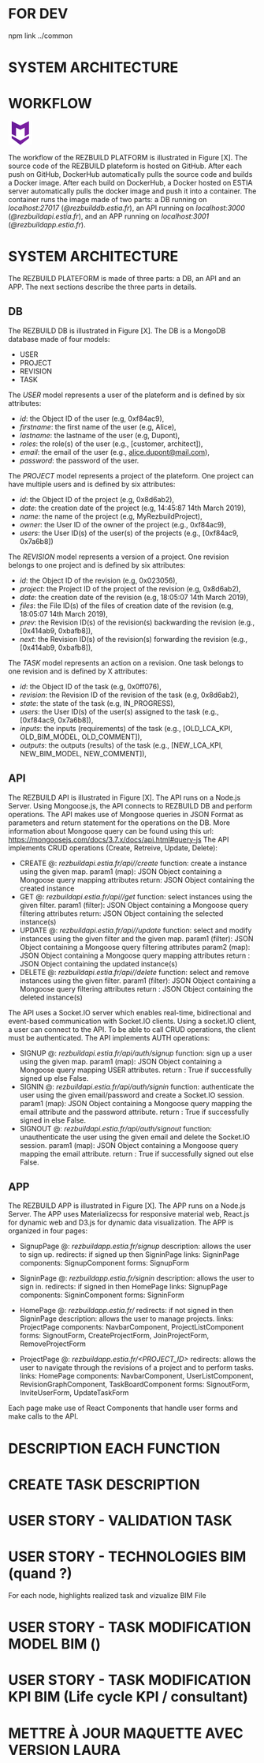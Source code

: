 
# FOR DEV

npm link ../common

# SYSTEM ARCHITECTURE

# WORKFLOW
![alt text](https://github.com/adam-p/markdown-here/raw/master/src/common/images/icon48.png "Logo Title Text 1")

The workflow of the REZBUILD PLATFORM is illustrated in Figure [X].
The source code of the REZBUILD plateform is hosted on GitHub.
After each push on GitHub, DockerHub automatically pulls the source code and builds a Docker image.
After each build on DockerHub, a Docker hosted on ESTIA server automatically pulls the docker image and push it into a container.
The container runs the image made of two parts:
a DB running on *localhost:27017* (*@rezbuilddb.estia.fr*),
an API running on *localhost:3000* (*@rezbuildapi.estia.fr*), 
and an APP running on *localhost:3001* (*@rezbuildapp.estia.fr*).

# SYSTEM ARCHITECTURE

The REZBUILD PLATEFORM is made of three parts: a DB, an API and an APP.
The next sections describe the three parts in details.

## DB
The REZBUILD DB is illustrated in Figure [X].
The DB is a MongoDB database made of four models: 
- USER
- PROJECT
- REVISION
- TASK

The *USER* model represents a user of the plateform and 
is defined by six attributes: 
- *id*: the Object ID of the user (e.g, 0xf84ac9), 
- *firstname*: the first name of the user (e.g, Alice), 
- *lastname*: the lastname of the user (e.g, Dupont),
- *roles*: the role(s) of the user (e.g., [customer, architect]),
- *email*: the email of the user (e.g., alice.dupont@mail.com),
- *password*: the password of the user.

The *PROJECT* model represents a project of the plateform.
One project can have multiple users and is defined by six attributes: 
- *id*: the Object ID of the project (e.g, 0x8d6ab2), 
- *date*: the creation date of the project (e.g,  14:45:87 14th March 2019), 
- *name*: the name of the project (e.g, MyRezbuildProject),
- *owner*: the User ID of the owner of the project (e.g., 0xf84ac9),
- *users*: the User ID(s) of the user(s) of the projects (e.g., [0xf84ac9, 0x7a6b8])


The *REVISION* model represents a version of a project.
One revision belongs to one project and is defined by six attributes: 
- *id*: the Object ID of the revision (e.g, 0x023056), 
- *project*: the Project ID of the project of the revision (e.g, 0x8d6ab2),
- *date*: the creation date of the revision (e.g,  18:05:07 14th March 2019), 
- *files*: the File ID(s) of the files of creation date of the revision (e.g,  18:05:07 14th March 2019), 
- *prev*: the Revision ID(s) of the revision(s) backwarding the revision (e.g., [0x414ab9, 0xbafb8]),
- *next*: the Revision ID(s) of the revision(s) forwarding the revision (e.g., [0x414ab9, 0xbafb8]),

The *TASK* model represents an action on a revision. 
One task belongs to one revision and is defined by X attributes: 

- *id*: the Object ID of the task (e.g, 0x0ff076), 
- *revision*: the Revision ID of the revision of the task (e.g, 0x8d6ab2),
- *state*: the state of the task (e.g, IN_PROGRESS),
- *users*: the User ID(s) of the user(s) assigned to the task (e.g., [0xf84ac9, 0x7a6b8]),
- *inputs*: the inputs (requirements) of the task (e.g., [OLD_LCA_KPI, OLD_BIM_MODEL, OLD_COMMENT]),
- *outputs*: the outputs (results) of the task (e.g., [NEW_LCA_KPI, NEW_BIM_MODEL, NEW_COMMENT]),


## API

The REZBUILD API is illustrated in Figure [X].
The API runs on a Node.js Server. Using Mongoose.js, the API connects to REZBUILD DB and perform operations.
The API makes use of Mongoose queries in JSON Format as parameters and return statement for the operations on the DB.
More information about Mongoose query can be found using this url: https://mongoosejs.com/docs/3.7.x/docs/api.html#query-js
The API implements CRUD operations (Create, Retreive, Update, Delete):
- CREATE
    @: *rezbuildapi.estia.fr/api/<MODEL>/create*
    function: create a <MODEL> instance using the given map.
    param1 (map): JSON Object containing a Mongoose query mapping <MODEL> attributes
    return: JSON Object containing the created <MODEL> instance
- GET
    @: *rezbuildapi.estia.fr/api/<MODEL>/get*
    function: select <MODEL> instances using the given filter.
    param1 (filter): JSON Object containing a Mongoose query filtering <MODEL> attributes
    return: JSON Object containing the selected <MODEL> instance(s)  
- UPDATE
    @: *rezbuildapi.estia.fr/api/<MODEL>/update*
    function: select and modify <MODEL> instances using the given filter and the given map.
    param1 (filter): JSON Object containing a Mongoose query filtering <MODEL> attributes
    param2 (map): JSON Object containing a Mongoose query mapping <MODEL> attributes
    return : JSON Object containing the updated <MODEL> instance(s)   
- DELETE
    @: *rezbuildapi.estia.fr/api/<MODEL>/delete* 
    function: select and remove <MODEL> instances using the given filter.
    param1 (filter): JSON Object containing a Mongoose query filtering <MODEL> attributes
    return : JSON Object containing the deleted <MODEL> instance(s)

The API uses a Socket.IO server which enables real-time, bidirectional and event-based communication with Socket.IO clients.
Using a socket.IO client, a user can connect to the API.
To be able to call CRUD operations, the client must be authenticated.
The API implements AUTH operations:
- SIGNUP
    @: *rezbuildapi.estia.fr/api/auth/signup* 
    function: sign up a user using the given map.
    param1 (map): JSON Object containing a Mongoose query mapping USER attributes.
    return : True if successfully signed up else False.
- SIGNIN
    @: *rezbuildapi.estia.fr/api/auth/signin* 
    function: authenticate the user using the given email/password and create a Socket.IO session.
    param1 (map): JSON Object containing a Mongoose query mapping the email attribute and the password attribute.
    return : True if successfully signed in else False.
- SIGNOUT
    @: *rezbuildapi.estia.fr/api/auth/signout*
    function: unauthenticate the user using the given email and delete the Socket.IO session.
    param1 (map): JSON Object containing a Mongoose query mapping the email attribute.
    return : True if successfully signed out else False. 

## APP

The REZBUILD APP is illustrated in Figure [X].
The APP runs on a Node.js Server.
The APP uses Materializecss for responsive material web, React.js for dynamic web and D3.js for dynamic data visualization.
The APP is organized in four pages:
- SignupPage
    @: *rezbuildapp.estia.fr/signup*
    description: allows the user to sign up.
    redirects: if signed up then SigninPage
    links: SigninPage
    components: SignupComponent
    forms: SignupForm

- SigninPage
    @: *rezbuildapp.estia.fr/signin*
    description: allows the user to sign in.
    redirects: if signed in then HomePage
    links: SignupPage
    components: SigninComponent
    forms: SigninForm   
    
- HomePage
    @: *rezbuildapp.estia.fr/*
    redirects: if not signed in then SigninPage
    description: allows the user to manage projects.
    links: ProjectPage
    components: NavbarComponent, ProjectListComponent
    forms: SignoutForm, CreateProjectForm, JoinProjectForm, RemoveProjectForm
    
- ProjectPage
    @: *rezbuildapp.estia.fr/<PROJECT_ID>*
    redirects: allows the user to navigate through the revisions of a project and to perform tasks.
    links: HomePage
    components: NavbarComponent, UserListComponent, RevisionGraphComponent, TaskBoardComponent 
    forms: SignoutForm, InviteUserForm, UpdateTaskForm

Each page make use of React Components that handle user forms and make calls to the API.

# DESCRIPTION EACH FUNCTION


# CREATE TASK DESCRIPTION

# USER STORY - VALIDATION TASK

# USER STORY - TECHNOLOGIES BIM (quand ?)
For each node, highlights realized task and vizualize BIM File

# USER STORY - TASK MODIFICATION MODEL BIM ()

# USER STORY - TASK MODIFICATION KPI BIM (Life cycle KPI / consultant)

# METTRE À JOUR MAQUETTE AVEC VERSION LAURA